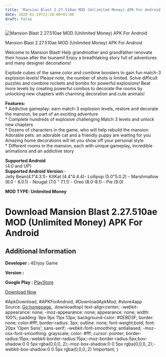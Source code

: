 ```yaml
---
title: 'Mansion Blast 2.27.510ae MOD (Unlimited Money) APK For Android'
date: 2020-01-19T21:28:00+01:00
draft: false
---
```


![Mansion Blast 2.27.510ae MOD (Unlimited Money) APK For Android](https://i2.wp.com/apkhome.net/wp-content/uploads/2020/01/Mansion-Blast-2.27.510ae-MOD-Unlimited-Money.png "Mansion Blast 2.27.510ae MOD (Unlimited Money) APK For Android")

  

Mansion Blast 2.27.510ae MOD (Unlimited Money) APK For Android

Welcome to Mansion Blast! Help grandmother and grandfather renovate their house after the tsunami! Enjoy a breathtaking story full of adventures and many designer decorations!

Explode cubes of the same color and combine boosters to gain fun match-3 explosion levels! Please note, the number of shots is limited. Solve difficult puzzles and combine rockets and bombs for powerful explosions! Beat more levels by creating powerful combos to decorate the rooms by unlocking new chapters with charming decoration and cute animals!

**Features:**  
\* Addictive gameplay: earn match-3 explosion levels, restore and decorate the mansion, be part of an exciting adventure  
\* Complete hundreds of explosive challenging Match 3 levels and unlock new chapters  
\* Dozens of characters in the game, who will help rebuild the mansion  
Adorable pets: an adorable cat and a friendly puppy are waiting for you  
Amazing home decorations will let you show off your personal style  
\* Different rooms in the mansion, each with unique gameplay, incredible animations and an addictive story

**Supported Android**  
{4.0 and UP}  
**Supported Android Version**:-  
Jelly Bean(4.1"4.3.1)- KitKat (4.4"4.4.4)- Lollipop (5.0"5.0.2) - Marshmallow (6.0 - 6.0.1) - Nougat (7.0 " 7.1.1) - Oreo (8.0-8.1) - Pie (9.0)

**MOD TYPE: Unlimited Money**

Download Mansion Blast 2.27.510ae MOD (Unlimited Money) APK For Android
=======================================================================

Additional Information
----------------------

**Developer :** 4Enjoy Game

**Version :**

**Google Play :** [PlayStore](https://play.google.com/store/apps/details?id=mansion.blast)

  

[Download Now](https://store4app.co/post/mansion-blast-2-27-510ae-mod-unlimited-money-apk-for-android_1579462352)

  
#ApkDownload, #APKForAndroid, #DownloadApkMod, #store4app  
Source: [Go homepage.](https://store4app.co/post/mansion-blast-2-27-510ae-mod-unlimited-money-apk-for-android_1579462352) .downloadtop{ text-align:center; -webkit-appearance: none; -moz-appearance: none; appearance: none; width: 100%; padding: 9px 9px 11px 13px; background-color: #0EBD3F; border: none; color:#fff; border-radius: 3px; outline: none; font-weight;bold; font: 20px 'Open Sans', sans-serif; -webkit-font-smoothing: antialiased; -moz-osx-font-smoothing: grayscale; color: #fff; cursor: pointer; border-radius:15px;-webkit-border-radius:15px;-moz-border-radius:5px;box-shadow:0 0 5px rgba(0,0,0,.2);-moz-box-shadow:0 0 5px rgba(0,0,0,.2);-webkit-box-shadow:0 0 5px rgba(0,0,0,.2) !important; }